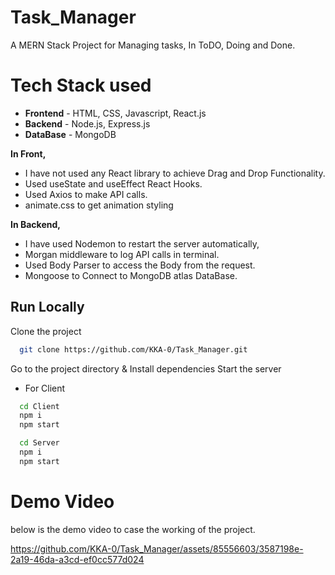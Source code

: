 # Task_Manager
A MERN Stack Project for Managing tasks, In ToDO, Doing and Done.
# Tech Stack used
- **Frontend** - HTML, CSS, Javascript, React.js
 - **Backend** - Node.js, Express.js
- **DataBase** - MongoDB

**In Front,**
- I have not used any React library to achieve Drag and Drop Functionality.
- Used useState and useEffect React Hooks.
- Used Axios to make API calls.
- animate.css to get animation styling

**In Backend,**
- I have used Nodemon to restart the server automatically,
- Morgan middleware to log API calls in terminal.
- Used Body Parser to access the Body from the request.
- Mongoose to Connect to MongoDB atlas DataBase.


## Run Locally

Clone the project

```bash
  git clone https://github.com/KKA-0/Task_Manager.git
```

Go to the project directory & Install dependencies
Start the server
- For Client

```bash
  cd Client
  npm i
  npm start
```


```bash
  cd Server
  npm i
  npm start
```



# Demo Video

below is the demo video to case the working of the project.

https://github.com/KKA-0/Task_Manager/assets/85556603/3587198e-2a19-46da-a3cd-ef0cc577d024

